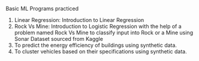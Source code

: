Basic ML Programs practiced

1) Linear Regression: Introduction to Linear Regression
2) Rock Vs Mine: Introduction to Logistic Regression with the help of a problem named Rock Vs Mine to classify input into Rock or a Mine using Sonar Dataset sourced from Kaggle
3) To predict the energy efficiency of buildings using synthetic data.
4) To cluster vehicles based on their specifications using synthetic data.
